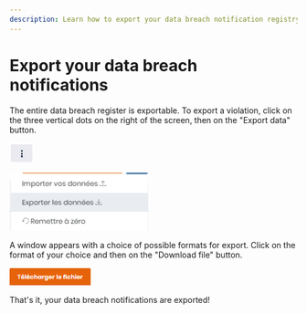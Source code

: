```yaml
---
description: Learn how to export your data breach notification registry.
---
```


# Export your data breach notifications

The entire data breach register is exportable. To export a violation, click on the three vertical dots on the right of the screen, then on the "Export data" button.

![](../../.gitbook/assets/image%20%2851%29.png)

![](../../.gitbook/assets/image%20%28130%29.png)

A window appears with a choice of possible formats for export. Click on the format of your choice and then on the "Download file" button.

![](../../.gitbook/assets/image%20%2846%29.png)

That's it, your data breach notifications are exported!

